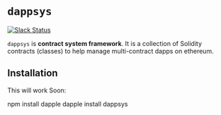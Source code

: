 `dappsys`
===
[![Slack Status](http://slack.makerdao.com/badge.svg)](https://slack.makerdao.com)

`dappsys` is **contract system framework**. It is a collection of Solidity contracts (classes) to help manage multi-contract dapps on ethereum.

Installation
---

This will work Soon:

  npm install dapple
  dapple install dappsys
